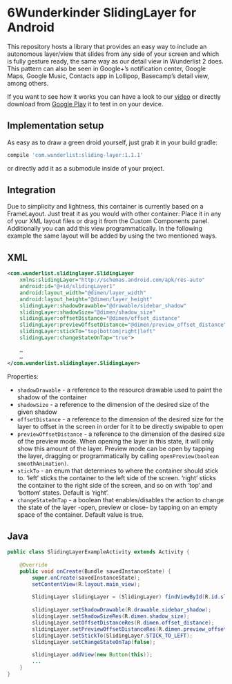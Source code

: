 6Wunderkinder SlidingLayer for Android
=============================
This repository hosts a library that provides an easy way to include an autonomous layer/view that slides from any side of your screen and which is fully gesture ready, the same way as our detail view in Wunderlist 2 does.
This pattern can also be seen in Google+’s notification center, Google Maps, Google Music, Contacts app in Lollipop, Basecamp’s detail view, among others.

If you want to see how it works you can have a look to our [video](http://www.youtube.com/watch?v=162oD0XPM40) or directly download from [Google Play](https://play.google.com/store/apps/details?id=com.slidinglayersample) it to test in on your device.


Implementation setup
------------------------------
As easy as to draw a green droid yourself, just grab it in your build gradle:

```gradle
compile 'com.wunderlist:sliding-layer:1.1.1'
```

or directly add it as a submodule inside of your project.


Integration
---------------
Due to simplicity and lightness, this container is currently based on a FrameLayout. Just treat it as you would with other container: Place it in any of your XML layout files or drag it from the Custom Components panel. Additionally you can add this view programmatically.
In the following example the same layout will be added by using the two mentioned ways.


XML
-----
```xml
<com.wunderlist.slidinglayer.SlidingLayer
    xmlns:slidingLayer="http://schemas.android.com/apk/res-auto"
    android:id="@+id/slidingLayer1"
    android:layout_width="@dimen/layer_width"
    android:layout_height="@dimen/layer_height"
    slidingLayer:shadowDrawable="@drawable/sidebar_shadow"
    slidingLayer:shadowSize="@dimen/shadow_size"
    slidingLayer:offsetDistance="@dimen/offset_distance"
    slidingLayer:previewOffsetDistance="@dimen/preview_offset_distance"
    slidingLayer:stickTo="top|bottom|right|left"
    slidingLayer:changeStateOnTap="true">

    …
    …
</com.wunderlist.slidinglayer.SlidingLayer>
```

Properties:
* `shadowDrawable` - a reference to the resource drawable used to paint the shadow of the container
* `shadowSize` - a reference to the dimension of the desired size of the given shadow
* `offsetDistance` - a reference to the dimension of the desired size for the layer to offset in the screen in order for it to be directly swipable to open
* `previewOffsetDistance` - a reference to the dimension of the desired size of the preview mode. When opening the layer in this state, it will only show this amount of the layer. Preview mode can be open by tapping the layer, dragging or programmatically by calling `openPreview(boolean smoothAnimation)`.
* `stickTo` - an enum that determines to where the container should stick to. ‘left’ sticks the container to the left side of the screen. ‘right’ sticks the container to the right side of the screen, and so on with ‘top‘ and ‘bottom‘ states. Default is ‘right’.
* `changeStateOnTap` - a boolean that enables/disables the action to change the state of the layer -open, preview or close- by tapping on an empty space of the container. Default value is true.


Java
-----
```java
public class SlidingLayerExampleActivity extends Activity {
  
    @Override
    public void onCreate(Bundle savedInstanceState) {
        super.onCreate(savedInstanceState);
  		setContentView(R.layout.main_view);
  
  		SlidingLayer slidingLayer = (SlidingLayer) findViewById(R.id.slidingLayer1);
      
        slidingLayer.setShadowDrawable(R.drawable.sidebar_shadow);
        slidingLayer.setShadowSizeRes(R.dimen.shadow_size);
        slidingLayer.setOffsetDistanceRes(R.dimen.offset_distance);
        slidingLayer.setPreviewOffsetDistanceRes(R.dimen.preview_offset_distance);
        slidingLayer.setStickTo(SlidingLayer.STICK_TO_LEFT);
        slidingLayer.setChangeStateOnTap(false);
  		
        slidingLayer.addView(new Button(this));
        ...
    }
}
```
